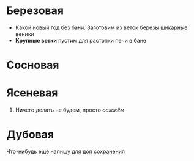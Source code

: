 # Березовая
* Какой новый год без бани. Заготовим из веток березы шикарные веники
* **Крупные ветки** пустим для растопки печи в бане
# Сосновая

# Ясеневая
1. Ничего делать не будем, просто *сожжём*
# Дубовая

Что-нибудь еще напишу для доп сохранения
